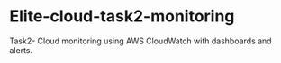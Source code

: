 # Elite-cloud-task2-monitoring
Task2- Cloud monitoring using AWS CloudWatch with dashboards and alerts.
